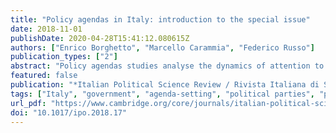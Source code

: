 ```yaml
---
title: "Policy agendas in Italy: introduction to the special issue"
date: 2018-11-01
publishDate: 2020-04-28T15:41:12.080615Z
authors: ["Enrico Borghetto", "Marcello Carammia", "Federico Russo"]
publication_types: ["2"]
abstract: "Policy agendas studies analyse the dynamics of attention to policy issues over time and across actors and institutions to obtain insights into the functioning of political systems. The articles in this special issue draw on this approach to investigate key aspects of the Italian political system, with a special emphasis on the period spanning from the political crisis of the early 1990s to the watershed elections of 2013. They analyse a broad range of institutional and policy venues, including public opinion, political parties, the executive, the Parliament, and the Constitutional Court. While single articles address different research questions and focus on different institutions, they all share a focus on the dynamics of issue attention over time. This introduction provides a summary overview of the theoretical and methodological tools employed in the volume, highlighting how the study of policy agendas can contribute to the understanding of political systems and their change over time. It then summarises the main findings of single articles which, taken together, shed new light on several classic questions that have been widely debated in the literature on the evolution of the Italian political system."
featured: false
publication: "*Italian Political Science Review / Rivista Italiana di Scienza Politica*"
tags: ["Italy", "government", "agenda-setting", "political parties", "parliament"]
url_pdf: "https://www.cambridge.org/core/journals/italian-political-science-review-rivista-italiana-di-scienza-politica/article/policy-agendas-in-italy-introduction-to-the-special-issue/2A351DAC1FD3B77D672FB41D025EE2A4"
doi: "10.1017/ipo.2018.17"
---
```


